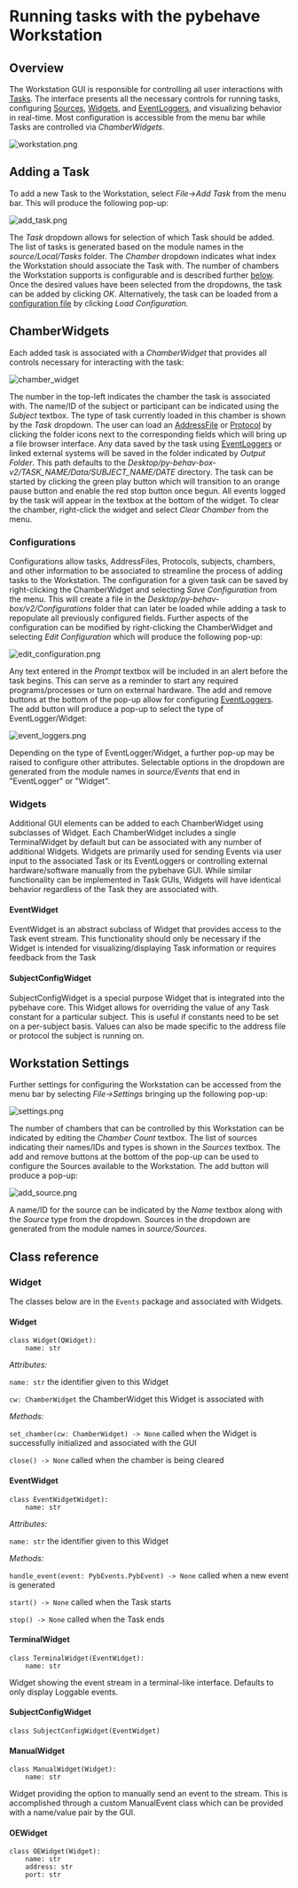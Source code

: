 # Running tasks with the pybehave Workstation

## Overview

The Workstation GUI is responsible for controlling all user interactions with [Tasks](tasks.md). The interface presents all the necessary
controls for running tasks, configuring [Sources](sources.md), [Widgets](events.md), and [EventLoggers](events.md), and visualizing behavior in real-time. Most configuration
is accessible from the menu bar while Tasks are controlled via *ChamberWidgets*.

![workstation.png](img/workstation.png)

## Adding a Task

To add a new Task to the Workstation, select *File->Add Task* from the menu bar. This will produce the following pop-up:

![add_task.png](img/add_task.png)

The *Task* dropdown allows for selection of which Task should be added. The list of tasks is generated based on the module 
names in the *source/Local/Tasks* folder. The *Chamber* dropdown indicates what index the Workstation should associate the Task with.
The number of chambers the Workstation supports is configurable and is described further [below](#workstation-settings). Once the desired values
have been selected from the dropdowns, the task can be added by clicking *OK*. Alternatively, the task can be loaded from a
[configuration file](#configurations) by clicking *Load Configuration*.

## ChamberWidgets

Each added task is associated with a *ChamberWidget* that provides all controls necessary for interacting with the task:

![chamber_widget](img/chamber_widget.png)

The number in the top-left indicates the chamber the task is associated with. The name/ID of the subject or participant can 
be indicated using the *Subject* textbox. The type of task currently loaded in this chamber is shown by the *Task* dropdown.
The user can load an [AddressFile](protocols_addressfiles.md#addressfiles) or [Protocol](protocols_addressfiles.md#protocols) by clicking the folder 
icons next to the corresponding fields which will bring up a file browser interface. Any data saved by the task using 
[EventLoggers](events.md) or linked external systems will be saved in the folder indicated by *Output Folder*. This path defaults to the 
*Desktop/py-behav-box-v2/TASK_NAME/Data/SUBJECT_NAME/DATE* directory. The task can be started by clicking the green play button
which will transition to an orange pause button and enable the red stop button once begun. All events logged by the task will
appear in the textbox at the bottom of the widget. To clear the chamber, right-click the widget and select *Clear Chamber*
from the menu.

### Configurations

Configurations allow tasks, AddressFiles, Protocols, subjects, chambers, and other information to be associated to streamline
the process of adding tasks to the Workstation. The configuration for a given task can be saved by right-clicking the ChamberWidget
and selecting *Save Configuration* from the menu. This will create a file in the *Desktop/py-behav-box/v2/Configurations* folder
that can later be loaded while adding a task to repopulate all previously configured fields. Further aspects of the configuration
can be modified by right-clicking the ChamberWidget and selecting *Edit Configuration* which will produce the following pop-up:

![edit_configuration.png](img/edit_configuration.png)

Any text entered in the *Prompt* textbox will be included in an alert before the task begins. This can serve as a reminder 
to start any required programs/processes or turn on external hardware. The add and remove buttons at the bottom of the pop-up
allow for configuring [EventLoggers](). The add button will produce a pop-up to select the type of EventLogger/Widget:

![event_loggers.png](img/event_loggers.png)

Depending on the type of EventLogger/Widget, a further pop-up may be raised to configure other attributes. Selectable options
in the dropdown are generated from the module names in *source/Events* that end in "EventLogger" or "Widget".

### Widgets

Additional GUI elements can be added to each ChamberWidget using subclasses of Widget. Each ChamberWidget includes a single TerminalWidget by
default but can be associated with any number of additional Widgets. Widgets are primarily used for sending Events via user input
to the associated Task or its EventLoggers or controlling external hardware/software manually from the pybehave GUI. 
While similar functionality can be implemented in Task GUIs, Widgets will have identical behavior regardless of the Task they are associated with.

#### EventWidget

EventWidget is an abstract subclass of Widget that provides access to the Task event stream. This functionality should only be necessary if
the Widget is intended for visualizing/displaying Task information or requires feedback from the Task

#### SubjectConfigWidget

SubjectConfigWidget is a special purpose Widget that is integrated into the pybehave core. This Widget allows for overriding the
value of any Task constant for a particular subject. This is useful if constants need to be set on a per-subject basis. 
Values can also be made specific to the address file or protocol the subject is running on.

## Workstation Settings

Further settings for configuring the Workstation can be accessed from the menu bar by selecting *File->Settings* bringing 
up the following pop-up:

![settings.png](img/settings.png)

The number of chambers that can be controlled by this Workstation can be indicated by editing the *Chamber Count* textbox.
The list of sources indicating their names/IDs and types is shown in the *Sources* textbox.
The add and remove buttons at the bottom of the pop-up can be used to configure the Sources available to the Workstation.
The add button will produce a pop-up:

![add_source.png](img/add_source.png)

A name/ID for the source can be indicated by the *Name* textbox along with the *Source* type from the dropdown. Sources
in the dropdown are generated from the module names in *source/Sources*.

## Class reference

### Widget

The classes below are in the `Events` package and associated with Widgets.

#### Widget

    class Widget(QWidget):
        name: str

*Attributes:*

`name: str` the identifier given to this Widget

`cw: ChamberWidget` the ChamberWidget this Widget is associated with

*Methods:*

`set_chamber(cw: ChamberWidget) -> None` called when the Widget is successfully initialized and associated with the GUI

`close() -> None` called when the chamber is being cleared

#### EventWidget

    class EventWidgetWidget):
        name: str

*Attributes:*

`name: str` the identifier given to this Widget

*Methods:*

`handle_event(event: PybEvents.PybEvent) -> None` called when a new event is generated

`start() -> None` called when the Task starts

`stop() -> None` called when the Task ends

#### TerminalWidget

    class TerminalWidget(EventWidget):
        name: str

Widget showing the event stream in a terminal-like interface. Defaults to only display Loggable events.

#### SubjectConfigWidget
    
    class SubjectConfigWidget(EventWidget)

#### ManualWidget

    class ManualWidget(Widget):
        name: str

Widget providing the option to manually send an event to the stream. This is accomplished through a custom ManualEvent class 
which can be provided with a name/value pair by the GUI.

#### OEWidget

    class OEWidget(Widget):
        name: str
        address: str
        port: str